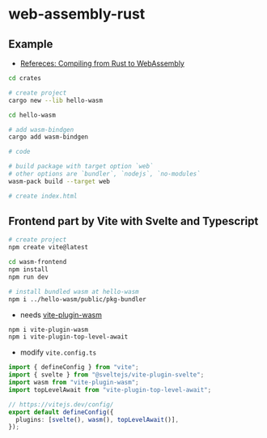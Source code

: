 # web-assembly-rust

## Example

- [Refereces: Compiling from Rust to WebAssembly](https://developer.mozilla.org/en-US/docs/WebAssembly/Rust_to_Wasm)

```sh
cd crates

# create project
cargo new --lib hello-wasm

cd hello-wasm

# add wasm-bindgen
cargo add wasm-bindgen

# code

# build package with target option `web`
# other options are `bundler`, `nodejs`, `no-modules`
wasm-pack build --target web

# create index.html
```

## Frontend part by Vite with Svelte and Typescript

```sh
# create project
npm create vite@latest

cd wasm-frontend
npm install
npm run dev

# install bundled wasm at hello-wasm
npm i ../hello-wasm/public/pkg-bundler
```

- needs [vite-plugin-wasm](https://www.npmjs.com/package/vite-plugin-wasm)

```sh
npm i vite-plugin-wasm
npm i vite-plugin-top-level-await
```

- modify `vite.config.ts`

```ts
import { defineConfig } from "vite";
import { svelte } from "@sveltejs/vite-plugin-svelte";
import wasm from "vite-plugin-wasm";
import topLevelAwait from "vite-plugin-top-level-await";

// https://vitejs.dev/config/
export default defineConfig({
  plugins: [svelte(), wasm(), topLevelAwait()],
});
```
